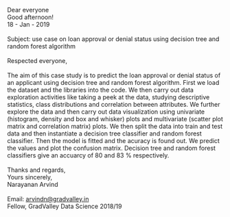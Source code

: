 Dear everyone <br>
Good afternoon! <br>
18 - Jan - 2019 <br>
<br>
Subject: use case on loan approval or denial status using decision tree and random forest algorithm <br>
<br>
Respected everyone, <br>
<br>
The aim of this case study is to predict the loan approval or denial status of an applicant using decision tree and random forest 
algorithm. First we load the dataset and the libraries into the code. We then carry out data exploration activities like taking a 
peek at the data, studying descriptive statistics, class distributions and correlation between attributes. We further explore the 
data and then carry out data visualization using univariate (histogram, density and box and whisker) plots and multivariate 
(scatter plot matrix and correlation matrix) plots. We then split the data into train and test data and then instantiate a decision 
tree classifier and random forest classifier. Then the model is fitted and the acuracy is found out. We predict the values and plot 
the confusion matrix. Decision tree and random forest classifiers give an accuarcy of 80 and 83 % respectively.
<br>
<br>
Thanks and regards, <br>
Yours sincerely, <br>
Narayanan Arvind <br>
<br>
Email: arvindn@gradvalley.in <br>
Fellow, GradValley Data Science 2018/19
